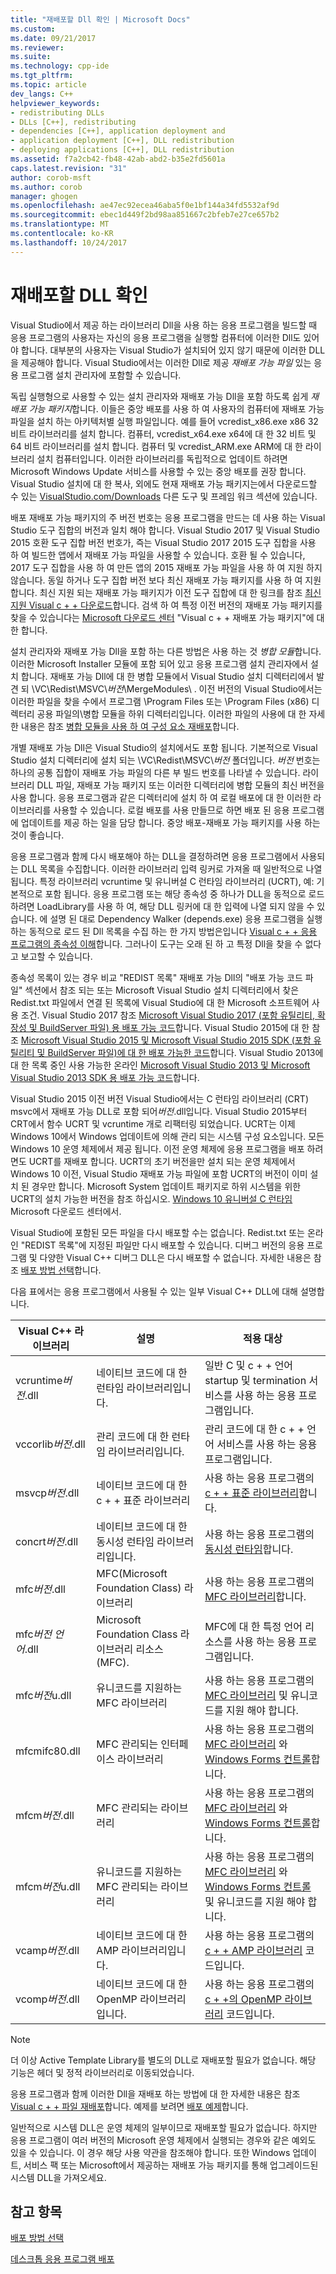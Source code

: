 ```yaml
---
title: "재배포할 Dll 확인 | Microsoft Docs"
ms.custom: 
ms.date: 09/21/2017
ms.reviewer: 
ms.suite: 
ms.technology: cpp-ide
ms.tgt_pltfrm: 
ms.topic: article
dev_langs: C++
helpviewer_keywords:
- redistributing DLLs
- DLLs [C++], redistributing
- dependencies [C++], application deployment and
- application deployment [C++], DLL redistribution
- deploying applications [C++], DLL redistribution
ms.assetid: f7a2cb42-fb48-42ab-abd2-b35e2fd5601a
caps.latest.revision: "31"
author: corob-msft
ms.author: corob
manager: ghogen
ms.openlocfilehash: ae47ec92ecea46aba5f0e1bf144a34fd5532af9d
ms.sourcegitcommit: ebec1d449f2bd98aa851667c2bfeb7e27ce657b2
ms.translationtype: MT
ms.contentlocale: ko-KR
ms.lasthandoff: 10/24/2017
---
```

# <a name="determining-which-dlls-to-redistribute"></a>재배포할 DLL 확인

Visual Studio에서 제공 하는 라이브러리 Dll을 사용 하는 응용 프로그램을 빌드할 때 응용 프로그램의 사용자는 자신의 응용 프로그램을 실행할 컴퓨터에 이러한 Dll도 있어야 합니다. 대부분의 사용자는 Visual Studio가 설치되어 있지 않기 때문에 이러한 DLL을 제공해야 합니다. Visual Studio에서는 이러한 Dll로 제공 *재배포 가능 파일* 있는 응용 프로그램 설치 관리자에 포함할 수 있습니다.

독립 실행형으로 사용할 수 있는 설치 관리자와 재배포 가능 Dll을 포함 하도록 쉽게 *재배포 가능 패키지*합니다. 이들은 중앙 배포를 사용 하 여 사용자의 컴퓨터에 재배포 가능 파일을 설치 하는 아키텍처별 실행 파일입니다. 예를 들어 vcredist\_x86.exe x86 32 비트 라이브러리를 설치 합니다. 컴퓨터, vcredist\_x64.exe x64에 대 한 32 비트 및 64 비트 라이브러리를 설치 합니다. 컴퓨터 및 vcredist\_ARM.exe ARM에 대 한 라이브러리 설치 컴퓨터입니다. 이러한 라이브러리를 독립적으로 업데이트 하려면 Microsoft Windows Update 서비스를 사용할 수 있는 중앙 배포를 권장 합니다. Visual Studio 설치에 대 한 복사, 외에도 현재 재배포 가능 패키지는에서 다운로드할 수 있는 [VisualStudio.com/Downloads](https://www.visualstudio.com/downloads/) 다른 도구 및 프레임 워크 섹션에 있습니다.

배포 재배포 가능 패키지의 주 버전 번호는 응용 프로그램을 만드는 데 사용 하는 Visual Studio 도구 집합의 버전과 일치 해야 합니다. Visual Studio 2017 및 Visual Studio 2015 호환 도구 집합 버전 번호가, 즉는 Visual Studio 2017 2015 도구 집합을 사용 하 여 빌드한 앱에서 재배포 가능 파일을 사용할 수 있습니다. 호환 될 수 있습니다, 2017 도구 집합을 사용 하 여 만든 앱의 2015 재배포 가능 파일을 사용 하 여 지원 하지 않습니다. 동일 하거나 도구 집합 버전 보다 최신 재배포 가능 패키지를 사용 하 여 지원 합니다. 최신 지원 되는 재배포 가능 패키지가 이전 도구 집합에 대 한 링크를 참조 [최신 지원 Visual c + + 다운로드](https://support.microsoft.com/en-us/help/2977003/the-latest-supported-visual-c-downloads)합니다. 검색 하 여 특정 이전 버전의 재배포 가능 패키지를 찾을 수 있습니다는 [Microsoft 다운로드 센터](http://go.microsoft.com/fwlink/p/?LinkId=158431) "Visual c + + 재배포 가능 패키지"에 대 한 합니다.

설치 관리자와 재배포 가능 Dll을 포함 하는 다른 방법은 사용 하는 것 *병합 모듈*합니다. 이러한 Microsoft Installer 모듈에 포함 되어 있고 응용 프로그램 설치 관리자에서 설치 합니다. 재배포 가능 Dll에 대 한 병합 모듈에서 Visual Studio 설치 디렉터리에서 발견 되 \\VC\\Redist\MSVC\\*버전*\\MergeModules\\ . 이전 버전의 Visual Studio에서는 이러한 파일을 찾을 수에서 프로그램 \\Program Files 또는 \\Program Files (x86) 디렉터리 공용 파일의\\병합 모듈을 하위 디렉터리입니다. 이러한 파일의 사용에 대 한 자세한 내용은 참조 [병합 모듈을 사용 하 여 구성 요소 재배포](../ide/redistributing-components-by-using-merge-modules.md)합니다.

개별 재배포 가능 Dll은 Visual Studio의 설치에서도 포함 됩니다. 기본적으로 Visual Studio 설치 디렉터리에 설치 되는 \\VC\\Redist\\MSVC\\*버전* 폴더입니다. *버전* 번호는 하나의 공통 집합이 재배포 가능 파일의 다른 부 빌드 번호를 나타낼 수 있습니다. 라이브러리 DLL 파일, 재배포 가능 패키지 또는 이러한 디렉터리에 병합 모듈의 최신 버전을 사용 합니다. 응용 프로그램과 같은 디렉터리에 설치 하 여 로컬 배포에 대 한 이러한 라이브러리를 사용할 수 있습니다. 로컬 배포를 사용 만들므로 하면 배포 된 응용 프로그램에 업데이트를 제공 하는 일을 담당 합니다. 중앙 배포-재배포 가능 패키지를 사용 하는 것이 좋습니다.

응용 프로그램과 함께 다시 배포해야 하는 DLL을 결정하려면 응용 프로그램에서 사용되는 DLL 목록을 수집합니다. 이러한 라이브러리 입력 링커로 가져올 때 일반적으로 나열 됩니다. 특정 라이브러리 vcruntime 및 유니버설 C 런타임 라이브러리 (UCRT), 예: 기본적으로 포함 됩니다. 응용 프로그램 또는 해당 종속성 중 하나가 DLL을 동적으로 로드 하려면 LoadLibrary를 사용 하 여, 해당 DLL 링커에 대 한 입력에 나열 되지 않을 수 있습니다. 에 설명 된 대로 Dependency Walker (depends.exe) 응용 프로그램을 실행 하는 동적으로 로드 된 Dll 목록을 수집 하는 한 가지 방법은입니다 [Visual c + + 응용 프로그램의 종속성 이해](../ide/understanding-the-dependencies-of-a-visual-cpp-application.md)합니다. 그러나이 도구는 오래 된 하 고 특정 Dll을 찾을 수 없다고 보고할 수 있습니다.

종속성 목록이 있는 경우 비교 "REDIST 목록" 재배포 가능 Dll의 "배포 가능 코드 파일" 섹션에서 참조 되는 또는 Microsoft Visual Studio 설치 디렉터리에서 찾은 Redist.txt 파일에서 연결 된 목록에 Visual Studio에 대 한 Microsoft 소프트웨어 사용 조건. Visual Studio 2017 참조 [Microsoft Visual Studio 2017 (포함 유틸리티, 확장성 및 BuildServer 파일) 용 배포 가능 코드](http://go.microsoft.com/fwlink/?LinkId=823098)합니다. Visual Studio 2015에 대 한 참조 [Microsoft Visual Studio 2015 및 Microsoft Visual Studio 2015 SDK (포함 유틸리티 및 BuildServer 파일)에 대 한 배포 가능한 코드](http://go.microsoft.com/fwlink/?LinkId=799794)합니다. Visual Studio 2013에 대 한 목록 중인 사용 가능한 온라인 [Microsoft Visual Studio 2013 및 Microsoft Visual Studio 2013 SDK 용 배포 가능 코드](http://go.microsoft.com/fwlink/p/?LinkId=313603)합니다.

Visual Studio 2015 이전 버전 Visual Studio에서는 C 런타임 라이브러리 (CRT) msvc에서 재배포 가능 DLL로 포함 되어*버전*.dll입니다. Visual Studio 2015부터 CRT에서 함수 UCRT 및 vcruntime 개로 리팩터링 되었습니다. UCRT는 이제 Windows 10에서 Windows 업데이트에 의해 관리 되는 시스템 구성 요소입니다. 모든 Windows 10 운영 체제에서 제공 됩니다. 이전 운영 체제에 응용 프로그램을 배포 하려면도 UCRT를 재배포 합니다. UCRT의 초기 버전을만 설치 되는 운영 체제에서 Windows 10 이전, Visual Studio 재배포 가능 파일에 포함 UCRT의 버전이 이미 설치 된 경우만 합니다. Microsoft System 업데이트 패키지로 하위 시스템을 위한 UCRT의 설치 가능한 버전을 참조 하십시오. [Windows 10 유니버설 C 런타임](https://www.microsoft.com/en-us/download/details.aspx?id=48234) Microsoft 다운로드 센터에서.

Visual Studio에 포함된 모든 파일을 다시 배포할 수는 없습니다. Redist.txt 또는 온라인 "REDIST 목록"에 지정된 파일만 다시 배포할 수 있습니다. 디버그 버전의 응용 프로그램 및 다양한 Visual C++ 디버그 DLL은 다시 배포할 수 없습니다. 자세한 내용은 참조 [배포 방법 선택](../ide/choosing-a-deployment-method.md)합니다.

다음 표에서는 응용 프로그램에서 사용될 수 있는 일부 Visual C++ DLL에 대해 설명합니다.

|Visual C++ 라이브러리|설명|적용 대상|
|--------------------------|-----------------|----------------|
|vcruntime*버전*.dll|네이티브 코드에 대 한 런타임 라이브러리입니다.|일반 C 및 c + + 언어 startup 및 termination 서비스를 사용 하는 응용 프로그램입니다.|
|vccorlib*버전*.dll|관리 코드에 대 한 런타임 라이브러리입니다.|관리 코드에 대 한 c + + 언어 서비스를 사용 하는 응용 프로그램입니다.|
|msvcp*버전*.dll|네이티브 코드에 대 한 c + + 표준 라이브러리|사용 하는 응용 프로그램의 [c + + 표준 라이브러리](../standard-library/cpp-standard-library-reference.md)합니다.|
|concrt*버전*.dll|네이티브 코드에 대 한 동시성 런타임 라이브러리입니다.|사용 하는 응용 프로그램의 [동시성 런타임](../parallel/concrt/concurrency-runtime.md)합니다.|
|mfc*버전*.dll|MFC(Microsoft Foundation Class) 라이브러리|사용 하는 응용 프로그램의 [MFC 라이브러리](../mfc/mfc-desktop-applications.md)합니다.|
|mfc*버전* *언어*.dll|Microsoft Foundation Class 라이브러리 리소스 (MFC).|MFC에 대 한 특정 언어 리소스를 사용 하는 응용 프로그램입니다.|
|mfc*버전*u.dll|유니코드를 지원하는 MFC 라이브러리|사용 하는 응용 프로그램의 [MFC 라이브러리](../mfc/mfc-desktop-applications.md) 및 유니코드를 지원 해야 합니다.|
|mfcmifc80.dll|MFC 관리되는 인터페이스 라이브러리|사용 하는 응용 프로그램의 [MFC 라이브러리](../mfc/mfc-desktop-applications.md) 와 [Windows Forms 컨트롤](/dotnet/framework/winforms/controls/index)합니다.|
|mfcm*버전*.dll|MFC 관리되는 라이브러리|사용 하는 응용 프로그램의 [MFC 라이브러리](../mfc/mfc-desktop-applications.md) 와 [Windows Forms 컨트롤](/dotnet/framework/winforms/controls/index)합니다.|
|mfcm*버전*u.dll|유니코드를 지원하는 MFC 관리되는 라이브러리|사용 하는 응용 프로그램의 [MFC 라이브러리](../mfc/mfc-desktop-applications.md) 와 [Windows Forms 컨트롤](/dotnet/framework/winforms/controls/index) 및 유니코드를 지원 해야 합니다.|
|vcamp*버전*.dll|네이티브 코드에 대 한 AMP 라이브러리입니다.|사용 하는 응용 프로그램의 [c + + AMP 라이브러리](../parallel/amp/cpp-amp-cpp-accelerated-massive-parallelism.md) 코드입니다.|
|vcomp*버전*.dll|네이티브 코드에 대 한 OpenMP 라이브러리입니다.|사용 하는 응용 프로그램의 [c + +의 OpenMP 라이브러리](../parallel/openmp/openmp-in-visual-cpp.md) 코드입니다.|

> [!NOTE]
> 더 이상 Active Template Library를 별도의 DLL로 재배포할 필요가 없습니다. 해당 기능은 헤더 및 정적 라이브러리로 이동되었습니다.

응용 프로그램과 함께 이러한 Dll을 재배포 하는 방법에 대 한 자세한 내용은 참조 [Visual c + + 파일 재배포](../ide/redistributing-visual-cpp-files.md)합니다. 예제를 보려면 [배포 예제](../ide/deployment-examples.md)합니다.

일반적으로 시스템 DLL은 운영 체제의 일부이므로 재배포할 필요가 없습니다. 하지만 응용 프로그램이 여러 버전의 Microsoft 운영 체제에서 실행되는 경우와 같은 예외도 있을 수 있습니다. 이 경우 해당 사용 약관을 참조해야 합니다. 또한 Windows 업데이트, 서비스 팩 또는 Microsoft에서 제공하는 재배포 가능 패키지를 통해 업그레이드된 시스템 DLL을 가져오세요.

## <a name="see-also"></a>참고 항목

[배포 방법 선택](../ide/choosing-a-deployment-method.md)

[데스크톱 응용 프로그램 배포](../ide/deploying-native-desktop-applications-visual-cpp.md)
